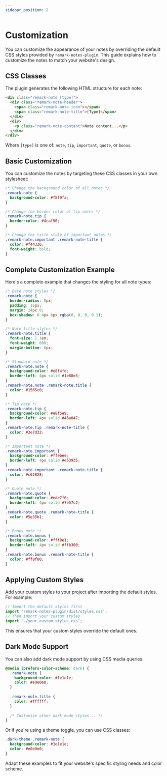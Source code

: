 ```yaml
---
sidebar_position: 2
---
```


# Customization

You can customize the appearance of your notes by overriding the default CSS styles provided by `remark-notes-plugin`. This guide explains how to customize the notes to match your website's design.

## CSS Classes

The plugin generates the following HTML structure for each note:

```html
<div class="remark-note [type]">
  <div class="remark-note-header">
    <span class="remark-note-icon"></span>
    <span class="remark-note-title">[Type]</span>
  </div>
  <div>
    <p class="remark-note-content">Note content...</p>
  </div>
</div>
```

Where `[type]` is one of: `note`, `tip`, `important`, `quote`, or `bonus`.

## Basic Customization

You can customize the notes by targeting these CSS classes in your own stylesheet:

```css
/* Change the background color of all notes */
.remark-note {
  background-color: #f8f9fa;
}

/* Change the border color of tip notes */
.remark-note.tip {
  border-color: #4caf50;
}

/* Change the title style of important notes */
.remark-note.important .remark-note-title {
  color: #f44336;
  font-weight: bold;
}
```

## Complete Customization Example

Here's a complete example that changes the styling for all note types:

```css
/* Base note styles */
.remark-note {
  border-radius: 8px;
  padding: 16px;
  margin: 24px 0;
  box-shadow: 0 4px 6px rgba(0, 0, 0, 0.1);
}

/* Note title styles */
.remark-note.title {
  font-size: 1.1em;
  font-weight: 600;
  margin-bottom: 8px;
}

/* Standard note */
.remark-note.note {
  background-color: #e8f4fd;
  border-left: 4px solid #1e88e5;
}
.remark-note.note .remark-note.title {
  color: #1565c0;
}

/* Tip note */
.remark-note.tip {
  background-color: #e8f5e9;
  border-left: 4px solid #43a047;
}
.remark-note.tip .remark-note-title {
  color: #2e7d32;
}

/* Important note */
.remark-note.important {
  background-color: #ffebee;
  border-left: 4px solid #e53935;
}
.remark-note.important .remark-note-title {
  color: #c62828;
}

/* Quote note */
.remark-note.quote {
  background-color: #ede7f6;
  border-left: 4px solid #7e57c2;
}
.remark-note.quote .remark-note-title {
  color: #5e35b1;
}

/* Bonus note */
.remark-note.bonus {
  background-color: #fff8e1;
  border-left: 4px solid #ffb300;
}
.remark-note.bonus .remark-note-title {
  color: #ff8f00;
}
```

## Applying Custom Styles

Add your custom styles to your project after importing the default styles. For example:

```javascript
// Import the default styles first
import 'remark-notes-plugin/dist/styles.css';
// Then import your custom styles
import './your-custom-styles.css';
```

This ensures that your custom styles override the default ones.

## Dark Mode Support

You can also add dark mode support by using CSS media queries:

```css
@media (prefers-color-scheme: dark) {
  .remark-note {
    background-color: #1e1e1e;
    color: #e0e0e0;
  }
  
  .remark-note.title {
    color: #ffffff;
  }
  
  /* Customize other dark mode styles... */
}
```

Or if you're using a theme toggle, you can use CSS classes:

```css
.dark-theme .remark-note {
  background-color: #1e1e1e;
  color: #e0e0e0;
}
```

Adapt these examples to fit your website's specific styling needs and color scheme.